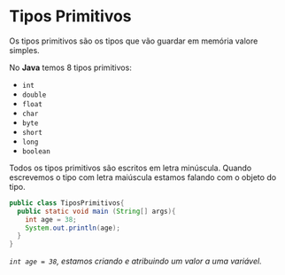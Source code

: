 # Tipos Primitivos

Os tipos primitivos são os tipos que vão guardar em memória valore simples.

No **Java** temos 8 tipos primitivos:

- `int`
- `double`
- `float`
- `char`
- `byte`
- `short`
- `long`
- `boolean`

Todos os tipos primitivos são escritos em letra minúscula. Quando escrevemos o tipo com letra maiúscula estamos falando com o objeto do tipo.

```Java
public class TiposPrimitivos{
  public static void main (String[] args){
    int age = 38;
    System.out.println(age);
  }
}
```

*`int age = 38`, estamos criando e atribuindo um valor a uma variável.*
